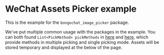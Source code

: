 <!-- Copyright 2019 The bongochat author. All rights reserved.
Use of this source code is governed by an Apache license
that can be found in the LICENSE file. -->

# WeChat Assets Picker example

This is the example for the `bongochat_image_picker` package.

We've put multiple common usage
with the packages in the example.
You can both found `List<PickMethod> pickMethods` in
[here](lib/pages/multi_assets_page.dart)
and [here](lib/pages/single_assets_page.dart),
which provide methods in multiple picking and single picking mode.
Assets will be stored temporary and displayed at the below of the page.
